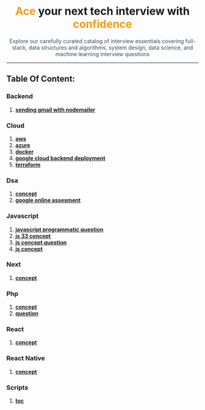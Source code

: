 <div align="center">
    <h1><span style="color:#f39c12;">Ace</span> your next tech interview with <span style="color:#f39c12;">confidence</span></h1>
    <p style="color:#34495e; max-width: 800px;">Explore our carefully curated catalog of interview essentials covering full-stack, data structures and algorithms, system design, data science, and machine learning interview questions</p>
</div>

---

## Table Of Content:
### Backend
1. **[sending gmail with nodemailer](backend/sending_gmail_with_nodemailer)**
  
### Cloud
1. **[aws](cloud/aws)**
1. **[azure](cloud/azure)**
1. **[docker](cloud/docker)**
1. **[google cloud backend deployment](cloud/google_cloud_backend_deployment)**
1. **[terraform](cloud/terraform)**
  
### Dsa
1. **[concept](dsa/concept)**
1. **[google online assesment](dsa/google_online_assesment)**
  
### Javascript
1. **[javascript programmatic question](javascript/javascript-programmatic-question)**
1. **[js 33 concept](javascript/js-33-concept)**
1. **[js concept question](javascript/js-concept-question)**
1. **[js concept](javascript/js-concept)**
  
### Next
1. **[concept](next/concept)**
  
### Php
1. **[concept](php/concept)**
1. **[question](php/question)**
  
### React
1. **[concept](react/concept)**
  
### React Native
1. **[concept](reactnative/concept)**

### Scripts
1. **[toc](scripts/toc)**
  